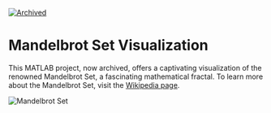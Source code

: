 [![Archived](https://img.shields.io/badge/Archived-Yes-red.svg)](https://github.com/yourusername/mandelbrot-set-visualization/archive/master.zip)

# Mandelbrot Set Visualization

This MATLAB project, now archived, offers a captivating visualization of the renowned Mandelbrot Set, a fascinating mathematical fractal. To learn more about the Mandelbrot Set, visit the [Wikipedia page](https://en.wikipedia.org/wiki/Mandelbrot_set).

![Mandelbrot Set](https://github.com/yousbot/Mandelbrot-Set/Mandelbrot_Set.JPG)

